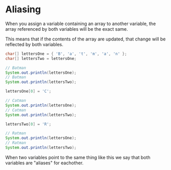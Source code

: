 # Aliasing

When you assign a variable containing an array to another variable, the array
referenced by both variables will be the exact same.

This means that if the contents of the array are updated, that change will
be reflected by both variables.

```java
char[] lettersOne = { 'B', 'a', 't', 'm', 'a', 'n' };
char[] lettersTwo = lettersOne;

// Batman
System.out.println(lettersOne);
// Batman
System.out.println(lettersTwo);

lettersOne[0] = 'C';

// Catman
System.out.println(lettersOne);
// Catman
System.out.println(lettersTwo);

lettersTwo[0] = 'R';

// Ratman
System.out.println(lettersOne);
// Ratman
System.out.println(lettersTwo);
```

When two variables point to the same thing like this we say that both variables are "aliases"
for eachother.
